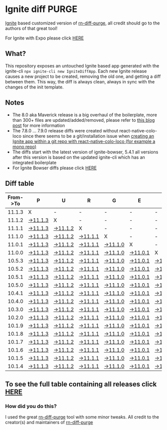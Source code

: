 # Ignite diff PURGE

[Ignite](https://github.com/infinitered/ignite) based customized version of [rn-diff-purge](https://github.com/react-native-community/rn-diff-purge/), all credit should go to the authors of that great tool!

For Ignite with Expo please click [HERE](https://github.com/nirre7/ignite-expo-diff-purge)

## What?

This repository exposes an untouched Ignite based app generated with the ignite-cli
`npx ignite-cli new IgniteDiffApp`. Each new Ignite release causes a new project to be created, removing the old one, and getting a diff between them. This way, the diff is always clean, always in sync with the changes of the init template.

## Notes
- The 8.0 aka Maverick release is a big overhaul of the boilerplate, more than 300+ files are updated/added/removed, please refer to [this blog post](https://shift.infinite.red/announcing-ignite-8-0-maverick-fbbdafbb738e) for more information
- The 7.8.0 ... 7.9.0 release diffs were created without react-native-colo-loco since there seems to be a git/installation issue when [creating an Ignite app within a git repo with react-native-colo-loco (for example a mono repo)](https://github.com/infinitered/ignite/issues/1845)
- The diffs start with the latest version of ignite-bowser, 5.4.1 all versions after this version is based on the updated ignite-cli which has an integrated boilerplate
- For Ignite Bowser diffs please click [HERE](https://github.com/nirre7/ignite-bowser-diff-purge)

## Diff table

| From->To | P                                                                                              | U                                                                                              | R                                                                                              | G                                                                                              | E                                                                                              |                                                                                                | T                                                                                              | I                                                                                              | M                                                                                              | E                                                                                              | !                                                                                              | !                                                                                              |                                                                                                |                                                                                                |                                                                                                |                                                                                                |                                                                                                |                                                                                                |                                                                                                |     |
| -------- | ---------------------------------------------------------------------------------------------- | ---------------------------------------------------------------------------------------------- | ---------------------------------------------------------------------------------------------- | ---------------------------------------------------------------------------------------------- | ---------------------------------------------------------------------------------------------- | ---------------------------------------------------------------------------------------------- | ---------------------------------------------------------------------------------------------- | ---------------------------------------------------------------------------------------------- | ---------------------------------------------------------------------------------------------- | ---------------------------------------------------------------------------------------------- | ---------------------------------------------------------------------------------------------- | ---------------------------------------------------------------------------------------------- | ---------------------------------------------------------------------------------------------- | ---------------------------------------------------------------------------------------------- | ---------------------------------------------------------------------------------------------- | ---------------------------------------------------------------------------------------------- | ---------------------------------------------------------------------------------------------- | ---------------------------------------------------------------------------------------------- | ---------------------------------------------------------------------------------------------- | --- |
| 11.1.3   | X                                                                                              | -                                                                                              | -                                                                                              | -                                                                                              | -                                                                                              | -                                                                                              | -                                                                                              | -                                                                                              | -                                                                                              | -                                                                                              | -                                                                                              | -                                                                                              | -                                                                                              | -                                                                                              | -                                                                                              | -                                                                                              | -                                                                                              | -                                                                                              | -                                                                                              | -   |
| 11.1.2   | [->11.1.3](https://github.com/nirre7/ignite-diff-purge/compare/release/11.1.2..release/11.1.3) | X                                                                                              | -                                                                                              | -                                                                                              | -                                                                                              | -                                                                                              | -                                                                                              | -                                                                                              | -                                                                                              | -                                                                                              | -                                                                                              | -                                                                                              | -                                                                                              | -                                                                                              | -                                                                                              | -                                                                                              | -                                                                                              | -                                                                                              | -                                                                                              | -   |
| 11.1.1   | [->11.1.3](https://github.com/nirre7/ignite-diff-purge/compare/release/11.1.1..release/11.1.3) | [->11.1.2](https://github.com/nirre7/ignite-diff-purge/compare/release/11.1.1..release/11.1.2) | X                                                                                              | -                                                                                              | -                                                                                              | -                                                                                              | -                                                                                              | -                                                                                              | -                                                                                              | -                                                                                              | -                                                                                              | -                                                                                              | -                                                                                              | -                                                                                              | -                                                                                              | -                                                                                              | -                                                                                              | -                                                                                              | -                                                                                              | -   |
| 11.1.0   | [->11.1.3](https://github.com/nirre7/ignite-diff-purge/compare/release/11.1.0..release/11.1.3) | [->11.1.2](https://github.com/nirre7/ignite-diff-purge/compare/release/11.1.0..release/11.1.2) | [->11.1.1](https://github.com/nirre7/ignite-diff-purge/compare/release/11.1.0..release/11.1.1) | X                                                                                              | -                                                                                              | -                                                                                              | -                                                                                              | -                                                                                              | -                                                                                              | -                                                                                              | -                                                                                              | -                                                                                              | -                                                                                              | -                                                                                              | -                                                                                              | -                                                                                              | -                                                                                              | -                                                                                              | -                                                                                              | -   |
| 11.0.1   | [->11.1.3](https://github.com/nirre7/ignite-diff-purge/compare/release/11.0.1..release/11.1.3) | [->11.1.2](https://github.com/nirre7/ignite-diff-purge/compare/release/11.0.1..release/11.1.2) | [->11.1.1](https://github.com/nirre7/ignite-diff-purge/compare/release/11.0.1..release/11.1.1) | [->11.1.0](https://github.com/nirre7/ignite-diff-purge/compare/release/11.0.1..release/11.1.0) | X                                                                                              | -                                                                                              | -                                                                                              | -                                                                                              | -                                                                                              | -                                                                                              | -                                                                                              | -                                                                                              | -                                                                                              | -                                                                                              | -                                                                                              | -                                                                                              | -                                                                                              | -                                                                                              | -                                                                                              | -   |
| 11.0.0   | [->11.1.3](https://github.com/nirre7/ignite-diff-purge/compare/release/11.0.0..release/11.1.3) | [->11.1.2](https://github.com/nirre7/ignite-diff-purge/compare/release/11.0.0..release/11.1.2) | [->11.1.1](https://github.com/nirre7/ignite-diff-purge/compare/release/11.0.0..release/11.1.1) | [->11.1.0](https://github.com/nirre7/ignite-diff-purge/compare/release/11.0.0..release/11.1.0) | [->11.0.1](https://github.com/nirre7/ignite-diff-purge/compare/release/11.0.0..release/11.0.1) | X                                                                                              | -                                                                                              | -                                                                                              | -                                                                                              | -                                                                                              | -                                                                                              | -                                                                                              | -                                                                                              | -                                                                                              | -                                                                                              | -                                                                                              | -                                                                                              | -                                                                                              | -                                                                                              | -   |
| 10.5.3   | [->11.1.3](https://github.com/nirre7/ignite-diff-purge/compare/release/10.5.3..release/11.1.3) | [->11.1.2](https://github.com/nirre7/ignite-diff-purge/compare/release/10.5.3..release/11.1.2) | [->11.1.1](https://github.com/nirre7/ignite-diff-purge/compare/release/10.5.3..release/11.1.1) | [->11.1.0](https://github.com/nirre7/ignite-diff-purge/compare/release/10.5.3..release/11.1.0) | [->11.0.1](https://github.com/nirre7/ignite-diff-purge/compare/release/10.5.3..release/11.0.1) | [->11.0.0](https://github.com/nirre7/ignite-diff-purge/compare/release/10.5.3..release/11.0.0) | X                                                                                              | -                                                                                              | -                                                                                              | -                                                                                              | -                                                                                              | -                                                                                              | -                                                                                              | -                                                                                              | -                                                                                              | -                                                                                              | -                                                                                              | -                                                                                              | -                                                                                              | -   |
| 10.5.2   | [->11.1.3](https://github.com/nirre7/ignite-diff-purge/compare/release/10.5.2..release/11.1.3) | [->11.1.2](https://github.com/nirre7/ignite-diff-purge/compare/release/10.5.2..release/11.1.2) | [->11.1.1](https://github.com/nirre7/ignite-diff-purge/compare/release/10.5.2..release/11.1.1) | [->11.1.0](https://github.com/nirre7/ignite-diff-purge/compare/release/10.5.2..release/11.1.0) | [->11.0.1](https://github.com/nirre7/ignite-diff-purge/compare/release/10.5.2..release/11.0.1) | [->11.0.0](https://github.com/nirre7/ignite-diff-purge/compare/release/10.5.2..release/11.0.0) | [->10.5.3](https://github.com/nirre7/ignite-diff-purge/compare/release/10.5.2..release/10.5.3) | X                                                                                              | -                                                                                              | -                                                                                              | -                                                                                              | -                                                                                              | -                                                                                              | -                                                                                              | -                                                                                              | -                                                                                              | -                                                                                              | -                                                                                              | -                                                                                              | -   |
| 10.5.1   | [->11.1.3](https://github.com/nirre7/ignite-diff-purge/compare/release/10.5.1..release/11.1.3) | [->11.1.2](https://github.com/nirre7/ignite-diff-purge/compare/release/10.5.1..release/11.1.2) | [->11.1.1](https://github.com/nirre7/ignite-diff-purge/compare/release/10.5.1..release/11.1.1) | [->11.1.0](https://github.com/nirre7/ignite-diff-purge/compare/release/10.5.1..release/11.1.0) | [->11.0.1](https://github.com/nirre7/ignite-diff-purge/compare/release/10.5.1..release/11.0.1) | [->11.0.0](https://github.com/nirre7/ignite-diff-purge/compare/release/10.5.1..release/11.0.0) | [->10.5.3](https://github.com/nirre7/ignite-diff-purge/compare/release/10.5.1..release/10.5.3) | [->10.5.2](https://github.com/nirre7/ignite-diff-purge/compare/release/10.5.1..release/10.5.2) | X                                                                                              | -                                                                                              | -                                                                                              | -                                                                                              | -                                                                                              | -                                                                                              | -                                                                                              | -                                                                                              | -                                                                                              | -                                                                                              | -                                                                                              | -   |
| 10.5.0   | [->11.1.3](https://github.com/nirre7/ignite-diff-purge/compare/release/10.5.0..release/11.1.3) | [->11.1.2](https://github.com/nirre7/ignite-diff-purge/compare/release/10.5.0..release/11.1.2) | [->11.1.1](https://github.com/nirre7/ignite-diff-purge/compare/release/10.5.0..release/11.1.1) | [->11.1.0](https://github.com/nirre7/ignite-diff-purge/compare/release/10.5.0..release/11.1.0) | [->11.0.1](https://github.com/nirre7/ignite-diff-purge/compare/release/10.5.0..release/11.0.1) | [->11.0.0](https://github.com/nirre7/ignite-diff-purge/compare/release/10.5.0..release/11.0.0) | [->10.5.3](https://github.com/nirre7/ignite-diff-purge/compare/release/10.5.0..release/10.5.3) | [->10.5.2](https://github.com/nirre7/ignite-diff-purge/compare/release/10.5.0..release/10.5.2) | [->10.5.1](https://github.com/nirre7/ignite-diff-purge/compare/release/10.5.0..release/10.5.1) | X                                                                                              | -                                                                                              | -                                                                                              | -                                                                                              | -                                                                                              | -                                                                                              | -                                                                                              | -                                                                                              | -                                                                                              | -                                                                                              | -   |
| 10.4.1   | [->11.1.3](https://github.com/nirre7/ignite-diff-purge/compare/release/10.4.1..release/11.1.3) | [->11.1.2](https://github.com/nirre7/ignite-diff-purge/compare/release/10.4.1..release/11.1.2) | [->11.1.1](https://github.com/nirre7/ignite-diff-purge/compare/release/10.4.1..release/11.1.1) | [->11.1.0](https://github.com/nirre7/ignite-diff-purge/compare/release/10.4.1..release/11.1.0) | [->11.0.1](https://github.com/nirre7/ignite-diff-purge/compare/release/10.4.1..release/11.0.1) | [->11.0.0](https://github.com/nirre7/ignite-diff-purge/compare/release/10.4.1..release/11.0.0) | [->10.5.3](https://github.com/nirre7/ignite-diff-purge/compare/release/10.4.1..release/10.5.3) | [->10.5.2](https://github.com/nirre7/ignite-diff-purge/compare/release/10.4.1..release/10.5.2) | [->10.5.1](https://github.com/nirre7/ignite-diff-purge/compare/release/10.4.1..release/10.5.1) | [->10.5.0](https://github.com/nirre7/ignite-diff-purge/compare/release/10.4.1..release/10.5.0) | X                                                                                              | -                                                                                              | -                                                                                              | -                                                                                              | -                                                                                              | -                                                                                              | -                                                                                              | -                                                                                              | -                                                                                              | -   |
| 10.4.0   | [->11.1.3](https://github.com/nirre7/ignite-diff-purge/compare/release/10.4.0..release/11.1.3) | [->11.1.2](https://github.com/nirre7/ignite-diff-purge/compare/release/10.4.0..release/11.1.2) | [->11.1.1](https://github.com/nirre7/ignite-diff-purge/compare/release/10.4.0..release/11.1.1) | [->11.1.0](https://github.com/nirre7/ignite-diff-purge/compare/release/10.4.0..release/11.1.0) | [->11.0.1](https://github.com/nirre7/ignite-diff-purge/compare/release/10.4.0..release/11.0.1) | [->11.0.0](https://github.com/nirre7/ignite-diff-purge/compare/release/10.4.0..release/11.0.0) | [->10.5.3](https://github.com/nirre7/ignite-diff-purge/compare/release/10.4.0..release/10.5.3) | [->10.5.2](https://github.com/nirre7/ignite-diff-purge/compare/release/10.4.0..release/10.5.2) | [->10.5.1](https://github.com/nirre7/ignite-diff-purge/compare/release/10.4.0..release/10.5.1) | [->10.5.0](https://github.com/nirre7/ignite-diff-purge/compare/release/10.4.0..release/10.5.0) | [->10.4.1](https://github.com/nirre7/ignite-diff-purge/compare/release/10.4.0..release/10.4.1) | X                                                                                              | -                                                                                              | -                                                                                              | -                                                                                              | -                                                                                              | -                                                                                              | -                                                                                              | -                                                                                              | -   |
| 10.3.0   | [->11.1.3](https://github.com/nirre7/ignite-diff-purge/compare/release/10.3.0..release/11.1.3) | [->11.1.2](https://github.com/nirre7/ignite-diff-purge/compare/release/10.3.0..release/11.1.2) | [->11.1.1](https://github.com/nirre7/ignite-diff-purge/compare/release/10.3.0..release/11.1.1) | [->11.1.0](https://github.com/nirre7/ignite-diff-purge/compare/release/10.3.0..release/11.1.0) | [->11.0.1](https://github.com/nirre7/ignite-diff-purge/compare/release/10.3.0..release/11.0.1) | [->11.0.0](https://github.com/nirre7/ignite-diff-purge/compare/release/10.3.0..release/11.0.0) | [->10.5.3](https://github.com/nirre7/ignite-diff-purge/compare/release/10.3.0..release/10.5.3) | [->10.5.2](https://github.com/nirre7/ignite-diff-purge/compare/release/10.3.0..release/10.5.2) | [->10.5.1](https://github.com/nirre7/ignite-diff-purge/compare/release/10.3.0..release/10.5.1) | [->10.5.0](https://github.com/nirre7/ignite-diff-purge/compare/release/10.3.0..release/10.5.0) | [->10.4.1](https://github.com/nirre7/ignite-diff-purge/compare/release/10.3.0..release/10.4.1) | [->10.4.0](https://github.com/nirre7/ignite-diff-purge/compare/release/10.3.0..release/10.4.0) | X                                                                                              | -                                                                                              | -                                                                                              | -                                                                                              | -                                                                                              | -                                                                                              | -                                                                                              | -   |
| 10.2.0   | [->11.1.3](https://github.com/nirre7/ignite-diff-purge/compare/release/10.2.0..release/11.1.3) | [->11.1.2](https://github.com/nirre7/ignite-diff-purge/compare/release/10.2.0..release/11.1.2) | [->11.1.1](https://github.com/nirre7/ignite-diff-purge/compare/release/10.2.0..release/11.1.1) | [->11.1.0](https://github.com/nirre7/ignite-diff-purge/compare/release/10.2.0..release/11.1.0) | [->11.0.1](https://github.com/nirre7/ignite-diff-purge/compare/release/10.2.0..release/11.0.1) | [->11.0.0](https://github.com/nirre7/ignite-diff-purge/compare/release/10.2.0..release/11.0.0) | [->10.5.3](https://github.com/nirre7/ignite-diff-purge/compare/release/10.2.0..release/10.5.3) | [->10.5.2](https://github.com/nirre7/ignite-diff-purge/compare/release/10.2.0..release/10.5.2) | [->10.5.1](https://github.com/nirre7/ignite-diff-purge/compare/release/10.2.0..release/10.5.1) | [->10.5.0](https://github.com/nirre7/ignite-diff-purge/compare/release/10.2.0..release/10.5.0) | [->10.4.1](https://github.com/nirre7/ignite-diff-purge/compare/release/10.2.0..release/10.4.1) | [->10.4.0](https://github.com/nirre7/ignite-diff-purge/compare/release/10.2.0..release/10.4.0) | [->10.3.0](https://github.com/nirre7/ignite-diff-purge/compare/release/10.2.0..release/10.3.0) | X                                                                                              | -                                                                                              | -                                                                                              | -                                                                                              | -                                                                                              | -                                                                                              | -   |
| 10.1.9   | [->11.1.3](https://github.com/nirre7/ignite-diff-purge/compare/release/10.1.9..release/11.1.3) | [->11.1.2](https://github.com/nirre7/ignite-diff-purge/compare/release/10.1.9..release/11.1.2) | [->11.1.1](https://github.com/nirre7/ignite-diff-purge/compare/release/10.1.9..release/11.1.1) | [->11.1.0](https://github.com/nirre7/ignite-diff-purge/compare/release/10.1.9..release/11.1.0) | [->11.0.1](https://github.com/nirre7/ignite-diff-purge/compare/release/10.1.9..release/11.0.1) | [->11.0.0](https://github.com/nirre7/ignite-diff-purge/compare/release/10.1.9..release/11.0.0) | [->10.5.3](https://github.com/nirre7/ignite-diff-purge/compare/release/10.1.9..release/10.5.3) | [->10.5.2](https://github.com/nirre7/ignite-diff-purge/compare/release/10.1.9..release/10.5.2) | [->10.5.1](https://github.com/nirre7/ignite-diff-purge/compare/release/10.1.9..release/10.5.1) | [->10.5.0](https://github.com/nirre7/ignite-diff-purge/compare/release/10.1.9..release/10.5.0) | [->10.4.1](https://github.com/nirre7/ignite-diff-purge/compare/release/10.1.9..release/10.4.1) | [->10.4.0](https://github.com/nirre7/ignite-diff-purge/compare/release/10.1.9..release/10.4.0) | [->10.3.0](https://github.com/nirre7/ignite-diff-purge/compare/release/10.1.9..release/10.3.0) | [->10.2.0](https://github.com/nirre7/ignite-diff-purge/compare/release/10.1.9..release/10.2.0) | X                                                                                              | -                                                                                              | -                                                                                              | -                                                                                              | -                                                                                              | -   |
| 10.1.8   | [->11.1.3](https://github.com/nirre7/ignite-diff-purge/compare/release/10.1.8..release/11.1.3) | [->11.1.2](https://github.com/nirre7/ignite-diff-purge/compare/release/10.1.8..release/11.1.2) | [->11.1.1](https://github.com/nirre7/ignite-diff-purge/compare/release/10.1.8..release/11.1.1) | [->11.1.0](https://github.com/nirre7/ignite-diff-purge/compare/release/10.1.8..release/11.1.0) | [->11.0.1](https://github.com/nirre7/ignite-diff-purge/compare/release/10.1.8..release/11.0.1) | [->11.0.0](https://github.com/nirre7/ignite-diff-purge/compare/release/10.1.8..release/11.0.0) | [->10.5.3](https://github.com/nirre7/ignite-diff-purge/compare/release/10.1.8..release/10.5.3) | [->10.5.2](https://github.com/nirre7/ignite-diff-purge/compare/release/10.1.8..release/10.5.2) | [->10.5.1](https://github.com/nirre7/ignite-diff-purge/compare/release/10.1.8..release/10.5.1) | [->10.5.0](https://github.com/nirre7/ignite-diff-purge/compare/release/10.1.8..release/10.5.0) | [->10.4.1](https://github.com/nirre7/ignite-diff-purge/compare/release/10.1.8..release/10.4.1) | [->10.4.0](https://github.com/nirre7/ignite-diff-purge/compare/release/10.1.8..release/10.4.0) | [->10.3.0](https://github.com/nirre7/ignite-diff-purge/compare/release/10.1.8..release/10.3.0) | [->10.2.0](https://github.com/nirre7/ignite-diff-purge/compare/release/10.1.8..release/10.2.0) | [->10.1.9](https://github.com/nirre7/ignite-diff-purge/compare/release/10.1.8..release/10.1.9) | X                                                                                              | -                                                                                              | -                                                                                              | -                                                                                              | -   |
| 10.1.7   | [->11.1.3](https://github.com/nirre7/ignite-diff-purge/compare/release/10.1.7..release/11.1.3) | [->11.1.2](https://github.com/nirre7/ignite-diff-purge/compare/release/10.1.7..release/11.1.2) | [->11.1.1](https://github.com/nirre7/ignite-diff-purge/compare/release/10.1.7..release/11.1.1) | [->11.1.0](https://github.com/nirre7/ignite-diff-purge/compare/release/10.1.7..release/11.1.0) | [->11.0.1](https://github.com/nirre7/ignite-diff-purge/compare/release/10.1.7..release/11.0.1) | [->11.0.0](https://github.com/nirre7/ignite-diff-purge/compare/release/10.1.7..release/11.0.0) | [->10.5.3](https://github.com/nirre7/ignite-diff-purge/compare/release/10.1.7..release/10.5.3) | [->10.5.2](https://github.com/nirre7/ignite-diff-purge/compare/release/10.1.7..release/10.5.2) | [->10.5.1](https://github.com/nirre7/ignite-diff-purge/compare/release/10.1.7..release/10.5.1) | [->10.5.0](https://github.com/nirre7/ignite-diff-purge/compare/release/10.1.7..release/10.5.0) | [->10.4.1](https://github.com/nirre7/ignite-diff-purge/compare/release/10.1.7..release/10.4.1) | [->10.4.0](https://github.com/nirre7/ignite-diff-purge/compare/release/10.1.7..release/10.4.0) | [->10.3.0](https://github.com/nirre7/ignite-diff-purge/compare/release/10.1.7..release/10.3.0) | [->10.2.0](https://github.com/nirre7/ignite-diff-purge/compare/release/10.1.7..release/10.2.0) | [->10.1.9](https://github.com/nirre7/ignite-diff-purge/compare/release/10.1.7..release/10.1.9) | [->10.1.8](https://github.com/nirre7/ignite-diff-purge/compare/release/10.1.7..release/10.1.8) | X                                                                                              | -                                                                                              | -                                                                                              | -   |
| 10.1.6   | [->11.1.3](https://github.com/nirre7/ignite-diff-purge/compare/release/10.1.6..release/11.1.3) | [->11.1.2](https://github.com/nirre7/ignite-diff-purge/compare/release/10.1.6..release/11.1.2) | [->11.1.1](https://github.com/nirre7/ignite-diff-purge/compare/release/10.1.6..release/11.1.1) | [->11.1.0](https://github.com/nirre7/ignite-diff-purge/compare/release/10.1.6..release/11.1.0) | [->11.0.1](https://github.com/nirre7/ignite-diff-purge/compare/release/10.1.6..release/11.0.1) | [->11.0.0](https://github.com/nirre7/ignite-diff-purge/compare/release/10.1.6..release/11.0.0) | [->10.5.3](https://github.com/nirre7/ignite-diff-purge/compare/release/10.1.6..release/10.5.3) | [->10.5.2](https://github.com/nirre7/ignite-diff-purge/compare/release/10.1.6..release/10.5.2) | [->10.5.1](https://github.com/nirre7/ignite-diff-purge/compare/release/10.1.6..release/10.5.1) | [->10.5.0](https://github.com/nirre7/ignite-diff-purge/compare/release/10.1.6..release/10.5.0) | [->10.4.1](https://github.com/nirre7/ignite-diff-purge/compare/release/10.1.6..release/10.4.1) | [->10.4.0](https://github.com/nirre7/ignite-diff-purge/compare/release/10.1.6..release/10.4.0) | [->10.3.0](https://github.com/nirre7/ignite-diff-purge/compare/release/10.1.6..release/10.3.0) | [->10.2.0](https://github.com/nirre7/ignite-diff-purge/compare/release/10.1.6..release/10.2.0) | [->10.1.9](https://github.com/nirre7/ignite-diff-purge/compare/release/10.1.6..release/10.1.9) | [->10.1.8](https://github.com/nirre7/ignite-diff-purge/compare/release/10.1.6..release/10.1.8) | [->10.1.7](https://github.com/nirre7/ignite-diff-purge/compare/release/10.1.6..release/10.1.7) | X                                                                                              | -                                                                                              | -   |
| 10.1.5   | [->11.1.3](https://github.com/nirre7/ignite-diff-purge/compare/release/10.1.5..release/11.1.3) | [->11.1.2](https://github.com/nirre7/ignite-diff-purge/compare/release/10.1.5..release/11.1.2) | [->11.1.1](https://github.com/nirre7/ignite-diff-purge/compare/release/10.1.5..release/11.1.1) | [->11.1.0](https://github.com/nirre7/ignite-diff-purge/compare/release/10.1.5..release/11.1.0) | [->11.0.1](https://github.com/nirre7/ignite-diff-purge/compare/release/10.1.5..release/11.0.1) | [->11.0.0](https://github.com/nirre7/ignite-diff-purge/compare/release/10.1.5..release/11.0.0) | [->10.5.3](https://github.com/nirre7/ignite-diff-purge/compare/release/10.1.5..release/10.5.3) | [->10.5.2](https://github.com/nirre7/ignite-diff-purge/compare/release/10.1.5..release/10.5.2) | [->10.5.1](https://github.com/nirre7/ignite-diff-purge/compare/release/10.1.5..release/10.5.1) | [->10.5.0](https://github.com/nirre7/ignite-diff-purge/compare/release/10.1.5..release/10.5.0) | [->10.4.1](https://github.com/nirre7/ignite-diff-purge/compare/release/10.1.5..release/10.4.1) | [->10.4.0](https://github.com/nirre7/ignite-diff-purge/compare/release/10.1.5..release/10.4.0) | [->10.3.0](https://github.com/nirre7/ignite-diff-purge/compare/release/10.1.5..release/10.3.0) | [->10.2.0](https://github.com/nirre7/ignite-diff-purge/compare/release/10.1.5..release/10.2.0) | [->10.1.9](https://github.com/nirre7/ignite-diff-purge/compare/release/10.1.5..release/10.1.9) | [->10.1.8](https://github.com/nirre7/ignite-diff-purge/compare/release/10.1.5..release/10.1.8) | [->10.1.7](https://github.com/nirre7/ignite-diff-purge/compare/release/10.1.5..release/10.1.7) | [->10.1.6](https://github.com/nirre7/ignite-diff-purge/compare/release/10.1.5..release/10.1.6) | X                                                                                              | -   |
| 10.1.4   | [->11.1.3](https://github.com/nirre7/ignite-diff-purge/compare/release/10.1.4..release/11.1.3) | [->11.1.2](https://github.com/nirre7/ignite-diff-purge/compare/release/10.1.4..release/11.1.2) | [->11.1.1](https://github.com/nirre7/ignite-diff-purge/compare/release/10.1.4..release/11.1.1) | [->11.1.0](https://github.com/nirre7/ignite-diff-purge/compare/release/10.1.4..release/11.1.0) | [->11.0.1](https://github.com/nirre7/ignite-diff-purge/compare/release/10.1.4..release/11.0.1) | [->11.0.0](https://github.com/nirre7/ignite-diff-purge/compare/release/10.1.4..release/11.0.0) | [->10.5.3](https://github.com/nirre7/ignite-diff-purge/compare/release/10.1.4..release/10.5.3) | [->10.5.2](https://github.com/nirre7/ignite-diff-purge/compare/release/10.1.4..release/10.5.2) | [->10.5.1](https://github.com/nirre7/ignite-diff-purge/compare/release/10.1.4..release/10.5.1) | [->10.5.0](https://github.com/nirre7/ignite-diff-purge/compare/release/10.1.4..release/10.5.0) | [->10.4.1](https://github.com/nirre7/ignite-diff-purge/compare/release/10.1.4..release/10.4.1) | [->10.4.0](https://github.com/nirre7/ignite-diff-purge/compare/release/10.1.4..release/10.4.0) | [->10.3.0](https://github.com/nirre7/ignite-diff-purge/compare/release/10.1.4..release/10.3.0) | [->10.2.0](https://github.com/nirre7/ignite-diff-purge/compare/release/10.1.4..release/10.2.0) | [->10.1.9](https://github.com/nirre7/ignite-diff-purge/compare/release/10.1.4..release/10.1.9) | [->10.1.8](https://github.com/nirre7/ignite-diff-purge/compare/release/10.1.4..release/10.1.8) | [->10.1.7](https://github.com/nirre7/ignite-diff-purge/compare/release/10.1.4..release/10.1.7) | [->10.1.6](https://github.com/nirre7/ignite-diff-purge/compare/release/10.1.4..release/10.1.6) | [->10.1.5](https://github.com/nirre7/ignite-diff-purge/compare/release/10.1.4..release/10.1.5) | X   |

## To see the full table containing all releases click [HERE](https://nirre7.github.io/ignite-diff-purge/)

### How did you do this?

I used the great [rn-diff-purge](https://github.com/react-native-community/rn-diff-purge/) tool with some minor tweaks.
All credit to the creator(s) and maintainers of [rn-diff-purge](https://github.com/react-native-community/rn-diff-purge/)

